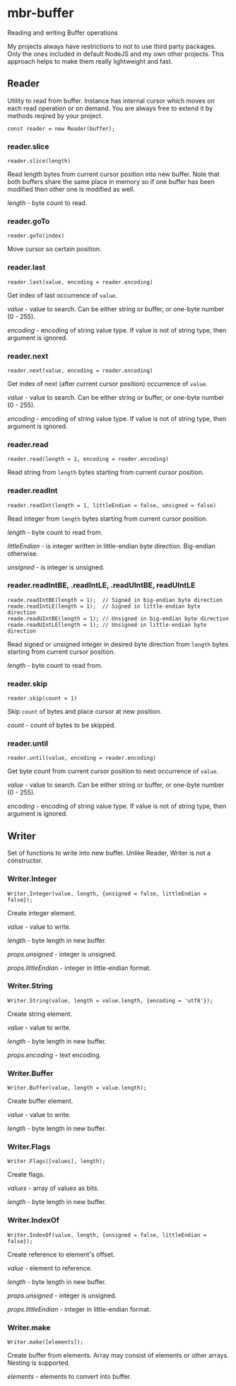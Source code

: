 # mbr-buffer
Reading and writing Buffer operations

My projects always have restrictions to not to use third party packages.
Only the ones included in default NodeJS and my own other projects.
This approach helps to make them really lightweight and fast.

## Reader
Utility to read from buffer. Instance has internal cursor which moves on each read operation or on demand.
You are always free to extend it by methods reqired by your project.
```
const reader = new Reader(buffer);
```
### reader.slice
`reader.slice(length)`

Read length bytes from current cursor position into new buffer. Note that both buffers share the same place in memory
so if one buffer has been modified then other one is modified as well.

*length* - byte count to read.

### reader.goTo
`reader.goTo(index)`

Move cursor so certain position.

### reader.last
`reader.last(value, encoding = reader.encoding)`

Get index of last occurrence of `value`.

*value* - value to search. Can be either string or buffer, or one-byte number (0 - 255).

*encoding* - encoding of string value type. If value is not of string type, then argument is ignored.

### reader.next
`reader.next(value, encoding = reader.encoding)`

Get index of next (after current cursor position) occurrence of `value`.

*value* - value to search. Can be either string or buffer, or one-byte number (0 - 255).

*encoding* - encoding of string value type. If value is not of string type, then argument is ignored.

### reader.read
`reader.read(length = 1, encoding = reader.encoding)`

Read string from `length` bytes starting from current cursor position.

### reader.readInt
`reader.readInt(length = 1, littleEndian = false, unsigned = false)`

Read integer from `length` bytes starting from current cursor position.

*length* - byte count to read from.

*littleEndian* - is integer written in little-endian byte direction. Big-endian otherwise.

*unsigned* - is integer is unsigned.

### reader.readIntBE, .readIntLE, .readUIntBE, readUIntLE
```
reade.readIntBE(length = 1);  // Signed in big-endian byte direction
reade.readIntLE(length = 1);  // Signed in little-endian byte direction
reade.readUIntBE(length = 1); // Unsigned in big-endian byte direction
reade.readUIntLE(length = 1); // Unsigned in little-endian byte direction
```

Read signed or unsigned integer in desired byte direction from `length` bytes starting from current cursor position.

*length* - byte count to read from.

### reader.skip
`reader.skip(count = 1)`

Skip `count` of bytes and place cursor at new position.

*count* - count of bytes to be skipped.

### reader.until
`reader.until(value, encoding = reader.encoding)`

Get byte count from current cursor position to next occurrence of `value`.

*value* - value to search. Can be either string or buffer, or one-byte number (0 - 255).

*encoding* - encoding of string value type. If value is not of string type, then argument is ignored.

## Writer

Set of functions to write into new buffer. Unlike Reader, Writer is not a constructor.

### Writer.Integer
`Writer.Integer(value, length, {unsigned = false, littleEndian = false});`

Create integer element.

*value* - value to write.

*length* - byte length in new buffer.

*props.unsigned* - integer is unsigned.

*props.littleEndian* - integer in little-endian format.

### Writer.String
`Writer.String(value, length = value.length, {encoding = 'utf8'});`

Create string element.

*value* - value to write.

*length* - byte length in new buffer.

*props.encoding* - text encoding.

### Writer.Buffer
`Writer.Buffer(value, length = value.length);`

Create buffer element.

*value* - value to write.

*length* - byte length in new buffer.

### Writer.Flags
`Writer.Flags([values], length);`

Create flags.

*values* - array of values as bits.

*length* - byte length in new buffer.

### Writer.IndexOf
`Writer.IndexOf(value, length, {unsigned = false, littleEndian = false});`

Create reference to element's offset.

*value* - element to reference.

*length* - byte length in new buffer.

*props.unsigned* - integer is unsigned.

*props.littleEndian* - integer in little-endian format.

### Writer.make
`Writer.make([elements]);`

Create buffer from elements. Array may consist of elements or other arrays. Nesting is supported.

*elements* - elements to convert into buffer.
